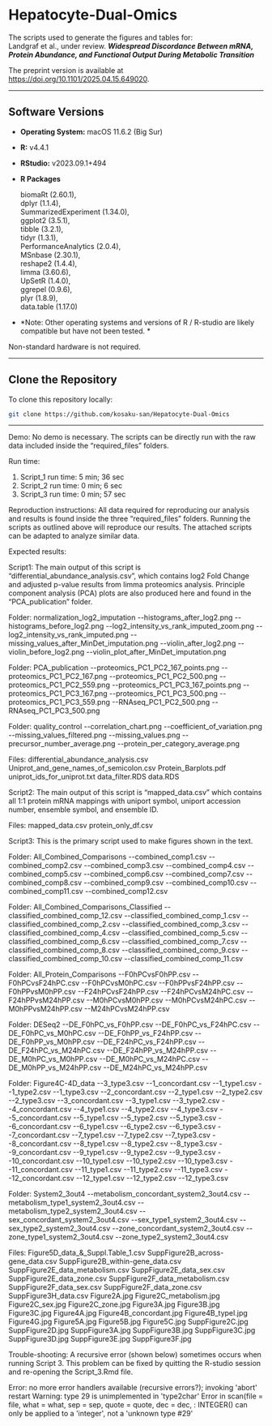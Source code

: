 # Hepatocyte-Dual-Omics

The scripts used to generate the figures and tables for:\
Landgraf et al., under review.
***Widespread Discordance Between mRNA, Protein Abundance, and Functional Output During Metabolic Transition***

The preprint version is available at https://doi.org/10.1101/2025.04.15.649020.

------------------------------------------------------------------------

## Software Versions

-   **Operating System:** macOS 11.6.2 (Big Sur)

-   **R:** v4.4.1

-   **RStudio:** v2023.09.1+494

-   **R Packages**

    biomaRt (2.60.1),\
    dplyr (1.1.4),\
    SummarizedExperiment (1.34.0),\
    ggplot2 (3.5.1),\
    tibble (3.2.1),\
    tidyr (1.3.1),\
    PerformanceAnalytics (2.0.4),\
    MSnbase (2.30.1),\
    reshape2 (1.4.4),\
    limma (3.60.6),\
    UpSetR (1.4.0),\
    ggrepel (0.9.6),\
    plyr (1.8.9),\
    data.table (1.17.0)

-   *Note: Other operating systems and versions of R / R-studio are likely compatible but have not been tested. *

Non-standard hardware is not required.

------------------------------------------------------------------------

## Clone the Repository

To clone this repository locally:

``` bash
git clone https://github.com/kosaku-san/Hepatocyte-Dual-Omics
```

------------------------------------------------------------------------

Demo:
No demo is necessary. The scripts can be directly run with the raw data included inside the “required_files” folders. 

Run time: 
1. Script_1 run time: 5 min; 36 sec 
2. Script_2 run time: 0 min; 6 sec
3. Script_3 run time: 0 min; 57 sec

Reproduction instructions: 
All data required for reproducing our analysis and results is found inside the three “required_files” folders. Running the scripts as outlined above will reproduce our results. The attached scripts can be adapted to analyze similar data. 



Expected results:

Script1:
The main output of this script is “differential_abundance_analysis.csv”, which contains log2 Fold Change and adjusted p-value results from limma proteomics analysis. Principle component analysis (PCA) plots are also produced here and found in the “PCA_publication” folder. 

Folder: normalization_log2_imputation
--histograms_after_log2.png
--histograms_before_log2.png
--log2_intensity_vs_rank_imputed_zoom.png
--log2_intensity_vs_rank_imputed.png
--missing_values_after_MinDet_imputation.png
--violin_after_log2.png
--violin_before_log2.png
--violin_plot_after_MinDet_imputation.png

Folder: PCA_publication
--proteomics_PC1_PC2_167_points.png
--proteomics_PC1_PC2_167.png
--proteomics_PC1_PC2_500.png
--proteomics_PC1_PC2_559.png
--proteomics_PC1_PC3_167_points.png
--proteomics_PC1_PC3_167.png
--proteomics_PC1_PC3_500.png
--proteomics_PC1_PC3_559.png
--RNAseq_PC1_PC2_500.png
--RNAseq_PC1_PC3_500.png

Folder: quality_control
--correlation_chart.png
--coefficient_of_variation.png
--missing_values_filtered.png
--missing_values.png
--precursor_number_average.png
--protein_per_category_average.png

Files:
differential_abundance_analysis.csv
Uniprot_and_gene_names_of_semicolon.csv
Protein_Barplots.pdf
uniprot_ids_for_uniprot.txt
data_filter.RDS
data.RDS



Script2:
The main output of this script is “mapped_data.csv” which contains all 1:1 protein mRNA mappings with uniport symbol, uniport accession number, ensemble symbol, and ensemble ID. 

Files:
mapped_data.csv
protein_only_df.csv


Script3:
This is the primary script used to make figures shown in the text.  

Folder: All_Combined_Comparisons
--combined_comp1.csv
--combined_comp2.csv
--combined_comp3.csv
--combined_comp4.csv
--combined_comp5.csv
--combined_comp6.csv
--combined_comp7.csv
--combined_comp8.csv
--combined_comp9.csv
--combined_comp10.csv
--combined_comp11.csv
--combined_comp12.csv
 
Folder: All_Combined_Comparisons_Classified
--classified_combined_comp_12.csv
--classified_combined_comp_1.csv
--classified_combined_comp_2.csv
--classified_combined_comp_3.csv
--classified_combined_comp_4.csv
--classified_combined_comp_5.csv
--classified_combined_comp_6.csv
--classified_combined_comp_7.csv
--classified_combined_comp_8.csv
--classified_combined_comp_9.csv
--classified_combined_comp_10.csv
--classified_combined_comp_11.csv

Folder: All_Protein_Comparisons
--F0hPCvsF0hPP.csv
--F0hPCvsF24hPC.csv
--F0hPCvsM0hPC.csv
--F0hPPvsF24hPP.csv
--F0hPPvsM0hPP.csv
--F24hPCvsF24hPP.csv
--F24hPCvsM24hPC.csv
--F24hPPvsM24hPP.csv
--M0hPCvsM0hPP.csv
--M0hPCvsM24hPC.csv
--M0hPPvsM24hPP.csv
--M24hPCvsM24hPP.csv

Folder: DESeq2
--DE_F0hPC_vs_F0hPP.csv
--DE_F0hPC_vs_F24hPC.csv
--DE_F0hPC_vs_M0hPC.csv
--DE_F0hPP_vs_F24hPP.csv
--DE_F0hPP_vs_M0hPP.csv
--DE_F24hPC_vs_F24hPP.csv
--DE_F24hPC_vs_M24hPC.csv
--DE_F24hPP_vs_M24hPP.csv
--DE_M0hPC_vs_M0hPP.csv
--DE_M0hPC_vs_M24hPC.csv
--DE_M0hPP_vs_M24hPP.csv
--DE_M24hPC_vs_M24hPP.csv

Folder: Figure4C-4D_data
--3_type3.csv
--1_concordant.csv
--1_type1.csv
--1_type2.csv
--1_type3.csv
--2_concordant.csv
--2_type1.csv
--2_type2.csv
--2_type3.csv
--3_concordant.csv
--3_type1.csv
--3_type2.csv
--4_concordant.csv
--4_type1.csv
--4_type2.csv
--4_type3.csv
--5_concordant.csv
--5_type1.csv
--5_type2.csv
--5_type3.csv
--6_concordant.csv
--6_type1.csv
--6_type2.csv
--6_type3.csv
--7_concordant.csv
--7_type1.csv
--7_type2.csv
--7_type3.csv
--8_concordant.csv
--8_type1.csv
--8_type2.csv
--8_type3.csv
--9_concordant.csv
--9_type1.csv
--9_type2.csv
--9_type3.csv
--10_concordant.csv
--10_type1.csv
--10_type2.csv
--10_type3.csv
--11_concordant.csv
--11_type1.csv
--11_type2.csv
--11_type3.csv
--12_concordant.csv
--12_type1.csv
--12_type2.csv
--12_type3.csv

Folder: System2_3out4
--metabolism_concordant_system2_3out4.csv
--metabolism_type1_system2_3out4.csv
--metabolism_type2_system2_3out4.csv
--sex_concordant_system2_3out4.csv
--sex_type1_system2_3out4.csv
--sex_type2_system2_3out4.csv
--zone_concordant_system2_3out4.csv
--zone_type1_system2_3out4.csv
--zone_type2_system2_3out4.csv

Files:
Figure5D_data_&_Suppl.Table_1.csv
SuppFigure2B_across-gene_data.csv
SuppFigure2B_within-gene_data.csv
SuppFigure2E_data_metabolism.csv
SuppFigure2E_data_sex.csv
SuppFigure2E_data_zone.csv
SuppFigure2F_data_metabolism.csv
SuppFigure2F_data_sex.csv
SuppFigure2F_data_zone.csv
SuppFigure3H_data.csv
Figure2A.jpg
Figure2C_metabolism.jpg
Figure2C_sex.jpg
Figure2C_zone.jpg
Figure3A.jpg
Figure3B.jpg
Figure3C.jpg
Figure4A.jpg
Figure4B_concordant.jpg
Figure4B_typeI.jpg
Figure4G.jpg
Figure5A.jpg
Figure5B.jpg
Figure5C.jpg
SuppFigure2C.jpg
SuppFigure2D.jpg
SuppFigure3A.jpg
SuppFigure3B.jpg
SuppFigure3C.jpg
SuppFigure3D.jpg
SuppFigure3E.jpg
SuppFigure3F.jpg



Trouble-shooting:
A recursive error (shown below) sometimes occurs when running Script 3. This problem can be fixed by quitting the R-studio session and re-opening the Script_3.Rmd file. 

Error: no more error handlers available (recursive errors?); invoking 'abort' restart
Warning: type 29 is unimplemented in 'type2char'
Error in scan(file = file, what = what, sep = sep, quote = quote, dec = dec,  : 
  INTEGER() can only be applied to a 'integer', not a 'unknown type #29'


